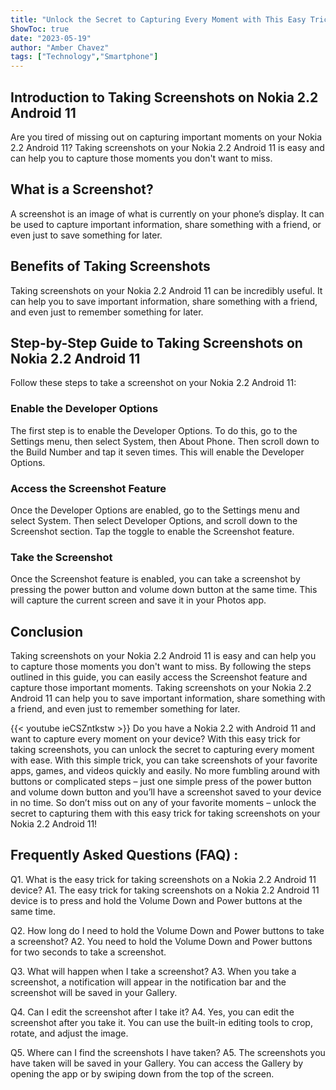 ```yaml
---
title: "Unlock the Secret to Capturing Every Moment with This Easy Trick for Taking Screenshots on Your Nokia 2.2 Android 11!"
ShowToc: true 
date: "2023-05-19"
author: "Amber Chavez" 
tags: ["Technology","Smartphone"]
---
```

## Introduction to Taking Screenshots on Nokia 2.2 Android 11
Are you tired of missing out on capturing important moments on your Nokia 2.2 Android 11? Taking screenshots on your Nokia 2.2 Android 11 is easy and can help you to capture those moments you don't want to miss.

## What is a Screenshot?
A screenshot is an image of what is currently on your phone’s display. It can be used to capture important information, share something with a friend, or even just to save something for later. 

## Benefits of Taking Screenshots
Taking screenshots on your Nokia 2.2 Android 11 can be incredibly useful. It can help you to save important information, share something with a friend, and even just to remember something for later.

## Step-by-Step Guide to Taking Screenshots on Nokia 2.2 Android 11
Follow these steps to take a screenshot on your Nokia 2.2 Android 11:

### Enable the Developer Options
The first step is to enable the Developer Options. To do this, go to the Settings menu, then select System, then About Phone. Then scroll down to the Build Number and tap it seven times. This will enable the Developer Options.

### Access the Screenshot Feature
Once the Developer Options are enabled, go to the Settings menu and select System. Then select Developer Options, and scroll down to the Screenshot section. Tap the toggle to enable the Screenshot feature.

### Take the Screenshot
Once the Screenshot feature is enabled, you can take a screenshot by pressing the power button and volume down button at the same time. This will capture the current screen and save it in your Photos app.

## Conclusion
Taking screenshots on your Nokia 2.2 Android 11 is easy and can help you to capture those moments you don't want to miss. By following the steps outlined in this guide, you can easily access the Screenshot feature and capture those important moments. Taking screenshots on your Nokia 2.2 Android 11 can help you to save important information, share something with a friend, and even just to remember something for later.

{{< youtube ieCSZntkstw >}} 
Do you have a Nokia 2.2 with Android 11 and want to capture every moment on your device? With this easy trick for taking screenshots, you can unlock the secret to capturing every moment with ease. With this simple trick, you can take screenshots of your favorite apps, games, and videos quickly and easily. No more fumbling around with buttons or complicated steps – just one simple press of the power button and volume down button and you’ll have a screenshot saved to your device in no time. So don’t miss out on any of your favorite moments – unlock the secret to capturing them with this easy trick for taking screenshots on your Nokia 2.2 Android 11!

## Frequently Asked Questions (FAQ) :
Q1. What is the easy trick for taking screenshots on a Nokia 2.2 Android 11 device?
A1. The easy trick for taking screenshots on a Nokia 2.2 Android 11 device is to press and hold the Volume Down and Power buttons at the same time.

Q2. How long do I need to hold the Volume Down and Power buttons to take a screenshot?
A2. You need to hold the Volume Down and Power buttons for two seconds to take a screenshot.

Q3. What will happen when I take a screenshot?
A3. When you take a screenshot, a notification will appear in the notification bar and the screenshot will be saved in your Gallery.

Q4. Can I edit the screenshot after I take it?
A4. Yes, you can edit the screenshot after you take it. You can use the built-in editing tools to crop, rotate, and adjust the image.

Q5. Where can I find the screenshots I have taken?
A5. The screenshots you have taken will be saved in your Gallery. You can access the Gallery by opening the app or by swiping down from the top of the screen.


